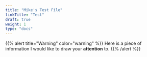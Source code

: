 ```yaml
---
title: "Mike's Test File"
linkTitle: "Test"
draft: true
weight: 1
type: "docs"
---
```


{{% alert title="Warning"  color="warning" %}}
Here is a piece of information I would like to draw your **attention** to.
{{% /alert %}}